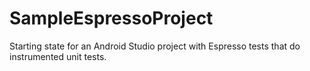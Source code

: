 # SampleEspressoProject
Starting state for an Android Studio project with Espresso tests that do instrumented unit tests.
